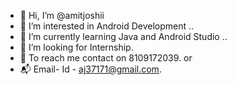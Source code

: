- 👋 Hi, I’m @amitjoshii
- 👀 I’m interested in Android Development ..
- 🌱 I’m currently learning Java and Android Studio ..
- 💞️ I’m looking for Internship.
- 📲 To reach me contact on 8109172039.
                or
- 📬 Email- Id - aj37171@gmail.com.
<!---
amitjoshii/amitjoshii is a ✨ special ✨ repository because its `README.md` (this file) appears on your GitHub profile.
You can click the Preview link to take a look at your changes.
--->
